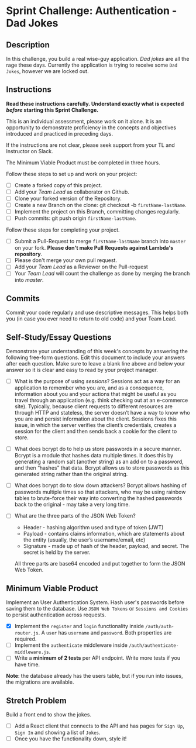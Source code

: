 # Sprint Challenge: Authentication - Dad Jokes

## Description

In this challenge, you build a real wise-guy application. _Dad jokes_ are all the rage these days. Currently the application is trying to receive some `Dad Jokes`, however we are locked out.

## Instructions

**Read these instructions carefully. Understand exactly what is expected _before_ starting this Sprint Challenge.**

This is an individual assessment, please work on it alone. It is an opportunity to demonstrate proficiency in the concepts and objectives introduced and practiced in preceding days.

If the instructions are not clear, please seek support from your TL and Instructor on Slack.

The Minimum Viable Product must be completed in three hours.

Follow these steps to set up and work on your project:

- [ ] Create a forked copy of this project.
- [ ] Add your _Team Lead_ as collaborator on Github.
- [ ] Clone your forked version of the Repository.
- [ ] Create a new Branch on the clone: git checkout -b `firstName-lastName`.
- [ ] Implement the project on this Branch, committing changes regularly.
- [ ] Push commits: git push origin `firstName-lastName`.

Follow these steps for completing your project.

- [ ] Submit a Pull-Request to merge `firstName-lastName` branch into `master` on your fork. **Please don't make Pull Requests against Lambda's repository**.
- [ ] Please don't merge your own pull request.
- [ ] Add your _Team Lead_ as a Reviewer on the Pull-request
- [ ] Your _Team Lead_ will count the challenge as done by merging the branch into _master_.

## Commits

Commit your code regularly and use descriptive messages. This helps both you (in case you ever need to return to old code) and your Team Lead.

## Self-Study/Essay Questions

Demonstrate your understanding of this week's concepts by answering the following free-form questions. Edit this document to include your answers after each question. Make sure to leave a blank line above and below your answer so it is clear and easy to read by your project manager.

- [ ] What is the purpose of using _sessions_?
      Sessions act as a way for an application to remember who you are, and as a consequence, information about you and your actions that might be useful as you travel through an application (e.g. think checking out at an e-commerce site). Typically, because client requests to different resources are through HTTP and stateless, the server doesn’t have a way to know who you are and persist information about the client. Sessions fixes this issue, in which the server verifies the client’s credentials, creates a session for the client and then sends back a cookie for the client to store.

- [ ] What does bcrypt do to help us store passwords in a secure manner.
      Bcrypt is a module that hashes data multiple times. It does this by generating a random salt (another string) as an add on to a password, and then “hashes” that data. Bcrypt allows us to store passwords as this generated string rather than the original string.

- [ ] What does bcrypt do to slow down attackers?
      Bcrypt allows hashing of passwords multiple times so that attackers, who may be using rainbow tables to brute-force their way into converting the hashed passwords back to the original - may take a very long time.

- [ ] What are the three parts of the JSON Web Token?

  - Header - hashing algorithm used and type of token (JWT)
  - Payload - contains claims information, which are statements about the entity (usually, the user’s username/email, etc)
  - Signature - made up of hash of the header, payload, and secret. The secret is held by the server.

  All three parts are base64 encoded and put together to form the JSON Web Token.

## Minimum Viable Product

Implement an User Authentication System. Hash user's passwords before saving them to the database. Use `JSON Web Tokens` or `Sessions and Cookies` to persist authentication across requests.

- [x] Implement the `register` and `login` functionality inside `/auth/auth-router.js`. A `user` has `username` and `password`. Both properties are required.
- [ ] Implement the `authenticate` middleware inside `/auth/authenticate-middleware.js`.
- [ ] Write a **minimum of 2 tests** per API endpoint. Write more tests if you have time.

**Note**: the database already has the users table, but if you run into issues, the migrations are available.

## Stretch Problem

Build a front end to show the jokes.

- [ ] Add a React client that connects to the API and has pages for `Sign Up`, `Sign In` and showing a list of `Jokes`.
- [ ] Once you have the functionality down, style it!
